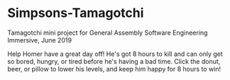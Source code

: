 # Simpsons-Tamagotchi
Tamagotchi mini project for General Assembly Software Engineering Immersive, June 2019

Help Homer have a great day off! He's got 8 hours to kill and can only get so bored, hungry, or tired before he's having a bad time.
Click the donut, beer, or pillow to lower his levels, and keep him happy for 8 hours to win!
